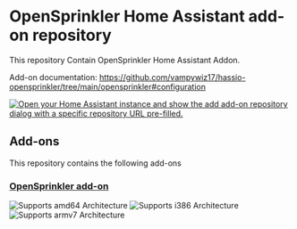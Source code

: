 # OpenSprinkler Home Assistant add-on repository

This repository Contain OpenSprinkler Home Assistant Addon.

Add-on documentation: <https://github.com/vampywiz17/hassio-opensprinkler/tree/main/opensprinkler#configuration>

[![Open your Home Assistant instance and show the add add-on repository dialog with a specific repository URL pre-filled.](https://my.home-assistant.io/badges/supervisor_add_addon_repository.svg)](https://my.home-assistant.io/redirect/supervisor_add_addon_repository/?repository_url=https%3A%2F%2Fgithub.com%2Fvampywiz17%2Fhassio-opensprinkler)

## Add-ons

This repository contains the following add-ons

### [OpenSprinkler add-on](./opensprinkler)

![Supports amd64 Architecture][amd64-shield]
![Supports i386 Architecture][i386-shield]
![Supports armv7 Architecture][armv7-shield]

[amd64-shield]: https://img.shields.io/badge/amd64-yes-green.svg
[i386-shield]: https://img.shields.io/badge/i386-yes-green.svg
[armv7-shield]: https://img.shields.io/badge/armv7-yes-green.svg
